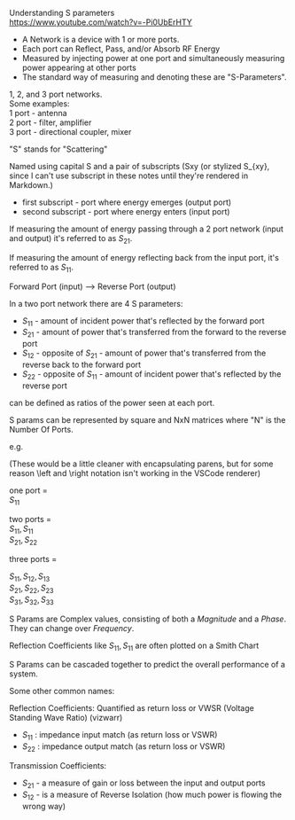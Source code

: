 Understanding S parameters  
https://www.youtube.com/watch?v=-Pi0UbErHTY

- A Network is a device with 1 or more ports. 
- Each port can Reflect, Pass, and/or Absorb RF Energy
- Measured by injecting power at one port and simultaneously measuring power appearing at other ports
- The standard way of measuring and denoting these are "S-Parameters".


1, 2, and 3 port networks.  
Some examples:  
1 port - antenna  
2 port - filter, amplifier  
3 port - directional coupler, mixer  

"S" stands for "Scattering"

Named using capital S and a pair of subscripts (Sxy (or stylized S_{xy}, since I can't use subscript in these notes until they're rendered in Markdown.)  
- first subscript - port where energy emerges (output port)
- second subscript - port where energy enters (input port)

If measuring the amount of energy passing through a 2 port network (input and output) it's referred to as $S_{21}$.  

If measuring the amount of energy reflecting back from the input port, it's referred to as $S_{11}$.  

Forward Port (input) --> Reverse Port (output)

In a two port network there are 4 S parameters:
- $S_{11}$ - amount of incident power that's reflected by the forward port
- $S_{21}$ - amount of power that's transferred from the forward to the reverse port
- $S_{12}$ - opposite of $S_{21}$ - amount of power that's transferred from the reverse back to the forward port
- $S_{22}$ - opposite of $S_{11}$ - amount of incident power that's reflected by the reverse port

can be defined as ratios of the power seen at each port.

S params can be represented by square and NxN matrices where "N" is the Number Of Ports.

e.g.

(These would be a little cleaner with encapsulating parens, but for some reason \left and \right notation isn't working in the VSCode renderer)

one port =  
$S_{11}$ 

two ports =  
$S_{11}, S_{11}$  
$S_{21}, S_{22}$  

three ports = 

$S_{11}, S_{12}, S_{13}$  
$S_{21}, S_{22}, S_{23}$  
$S_{31}, S_{32}, S_{33}$  


S Params are Complex values, consisting of both a *Magnitude* and a *Phase*. They can change over *Frequency*.

Reflection Coefficients like $S_{11}, S_{11}$ are often plotted on a Smith Chart

S Params can be cascaded together to predict the overall performance of a system.

Some other common names:

Reflection Coefficients:
Quantified as return loss or VWSR (Voltage Standing Wave Ratio) (vizwarr)
- $S_{11}$ : impedance input match (as return loss or VSWR)
- $S_{22}$ : impedance output match (as return loss or VSWR)

Transmission Coefficients:
- $S_{21}$ - a measure of gain or loss between the input and output ports
- $S_{12}$ - is a measure of Reverse Isolation (how much power is flowing the wrong way)


